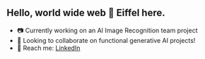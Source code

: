 ## Hello, world wide web 👋 Eiffel here.
- 📷 Currently working on an AI Image Recognition team project
- 🤝 Looking to collaborate on functional generative AI projects!
- 📲 Reach me: [LinkedIn](https://www.linkedin.com/in/eiffelv)

<!--
**eiffelv/eiffelv** is a ✨ _special_ ✨ repository because its `README.md` (this file) appears on your GitHub profile.

Here are some ideas to get you started:

- 🔭 I’m currently working on ...
- 🌱 I’m currently learning ...
- 👯 I’m looking to collaborate on ...
- 🤔 I’m looking for help with ...
- 💬 Ask me about ...
- 📫 How to reach me: ...
- 😄 Pronouns: ...
- ⚡ Fun fact: ...
-->
